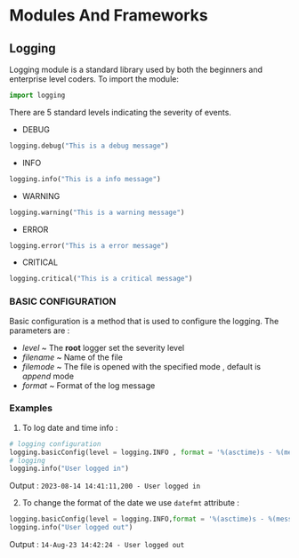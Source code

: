 # Modules And Frameworks

## Logging
Logging module is a standard library used by both the beginners and enterprise level coders.
To import the module:
``` py 
import logging
```
There are 5 standard levels indicating the severity of events.
* DEBUG
``` py 
logging.debug("This is a debug message")
```
* INFO
``` py 
logging.info("This is a info message")
```
* WARNING
``` py
logging.warning("This is a warning message") 
```
* ERROR
``` py 
logging.error("This is a error message")
```
* CRITICAL
``` py 
logging.critical("This is a critical message")
```
### **BASIC CONFIGURATION**
Basic configuration is a method that is used to configure the logging. The parameters are :
* *level*    ~ The **root** logger set the severity level
* *filename* ~ Name of the file
* *filemode* ~ The file is opened with the specified mode , default is *append* mode
* *format*   ~ Format of the log message
### Examples

1. To log date and time info :
``` py linenums = "1"
# logging configuration
logging.basicConfig(level = logging.INFO , format = '%(asctime)s - %(message)s')
# logging
logging.info("User logged in")
```
Output :
```2023-08-14 14:41:11,200 - User logged in```

2. To change the format of the date we use `datefmt` attribute :
``` py linenums = "1"
logging.basicConfig(level = logging.INFO,format = '%(asctime)s - %(message)s', datefmt = "%d-%b-%y %H:%M:%S")
logging.info("User logged out")
```
Output :
```14-Aug-23 14:42:24 - User logged out```
